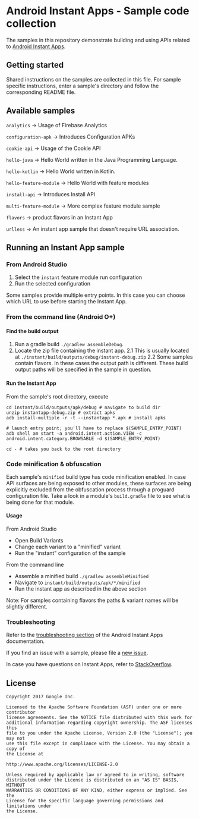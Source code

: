 
# Android Instant Apps - Sample code collection

The samples in this repository demonstrate building and using APIs related to
[Android Instant Apps](https://d.android.com/topic/instant-apps).

## Getting started

Shared instructions on the samples are collected in this file.
For sample specific instructions, enter a sample's directory and
follow the corresponding README file.

## Available samples

`analytics` -> Usage of Firebase Analytics

`configuration-apk` -> Introduces Configuration APKs

`cookie-api` -> Usage of the Cookie API

`hello-java` -> Hello World written in the Java Programming Language.

`hello-kotlin` -> Hello World written in Kotlin.

`hello-feature-module` -> Hello World with feature modules

`install-api` -> Introduces Install API

`multi-feature-module` -> More complex feature module sample

`flavors` -> product flavors in an Instant App

`urlless` -> An instant app sample that doesn't require URL association.


## Running an Instant App sample

### From Android Studio

1. Select the `instant` feature module run configuration
2. Run the selected configuration

Some samples provide multiple entry points.
In this case you can choose which URL to use before starting the Instant App.

### From the command line (Android O+)

#### Find the build output

1. Run a gradle build `./gradlew assembleDebug`.
2. Locate the zip file containing the instant app.
2.1 This is usually located at `./instant/build/outputs/debug/instant-debug.zip`
2.2 Some samples contain flavors. In these cases the output path is different.
    These build output paths will be specified in the sample in question.

#### Run the Instant App

From the sample's root directory, execute

```
cd instant/build/outputs/apk/debug # navigate to build dir
unzip instantapp-debug.zip # extract apks
adb install-multiple -r -t --instantapp *.apk # install apks

# launch entry point; you'll have to replace $(SAMPLE_ENTRY_POINT)
adb shell am start -a android.intent.action.VIEW -c android.intent.category.BROWSABLE -d $(SAMPLE_ENTRY_POINT)

cd - # takes you back to the root directory
```

### Code minification & obfuscation

Each sample's `minified` build type has code minification enabled.
In case API surfaces are being exposed to other modules, these surfaces are being explicitly excluded from
the obfuscation process through a proguard configuration file.
Take a look in a module's `build.gradle` file to see what is being done for that module.

#### Usage

From Android Studio
 * Open Build Variants
 * Change each variant to a "minified" variant
 * Run the "instant" configuration of the sample

From the command line
 * Assemble a minified build `./gradlew assembleMinified`
 * Navigate to `instant/build/outputs/apk/*/minified`
 * Run the instant app as described in the above section

Note: For samples containing flavors the paths & variant names will be slightly different.

### Troubleshooting

Refer to the [troubleshooting section](https://developer.android.com/topic/instant-apps/troubleshoot.html)
of the Android Instant Apps documentation.

If you find an issue with a sample, please file a [new issue](https://github.com/googlesamples/android-instant-apps/issues/new).

In case you have questions on Instant Apps, refer to [StackOverflow](https://stackoverflow.com/questions/tagged/android-instant-apps).

## License

```
Copyright 2017 Google Inc.

Licensed to the Apache Software Foundation (ASF) under one or more contributor
license agreements. See the NOTICE file distributed with this work for
additional information regarding copyright ownership. The ASF licenses this
file to you under the Apache License, Version 2.0 (the "License"); you may not
use this file except in compliance with the License. You may obtain a copy of
the License at

http://www.apache.org/licenses/LICENSE-2.0

Unless required by applicable law or agreed to in writing, software
distributed under the License is distributed on an "AS IS" BASIS, WITHOUT
WARRANTIES OR CONDITIONS OF ANY KIND, either express or implied. See the
License for the specific language governing permissions and limitations under
the License.
```

